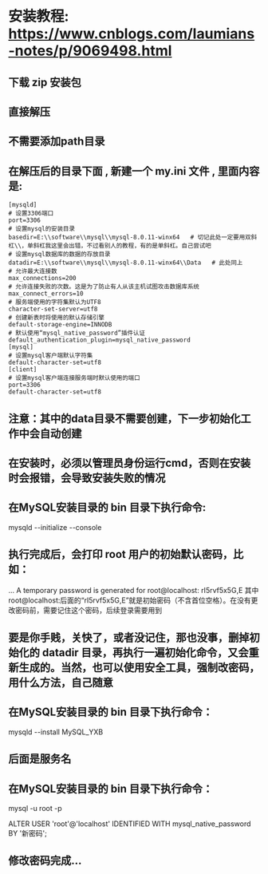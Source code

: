 # 安装教程:  https://www.cnblogs.com/laumians-notes/p/9069498.html

## 下载 zip 安装包
## 直接解压
## 不需要添加path目录

## 在解压后的目录下面 , 新建一个 my.ini 文件 , 里面内容是:
```  
[mysqld]
# 设置3306端口
port=3306
# 设置mysql的安装目录
basedir=E:\\software\\mysql\\mysql-8.0.11-winx64   # 切记此处一定要用双斜杠\\，单斜杠我这里会出错，不过看别人的教程，有的是单斜杠。自己尝试吧
# 设置mysql数据库的数据的存放目录
datadir=E:\\software\\mysql\\mysql-8.0.11-winx64\\Data   # 此处同上
# 允许最大连接数
max_connections=200
# 允许连接失败的次数。这是为了防止有人从该主机试图攻击数据库系统
max_connect_errors=10
# 服务端使用的字符集默认为UTF8
character-set-server=utf8
# 创建新表时将使用的默认存储引擎
default-storage-engine=INNODB
# 默认使用“mysql_native_password”插件认证
default_authentication_plugin=mysql_native_password
[mysql]
# 设置mysql客户端默认字符集
default-character-set=utf8
[client]
# 设置mysql客户端连接服务端时默认使用的端口
port=3306
default-character-set=utf8

```




## 注意：其中的data目录不需要创建，下一步初始化工作中会自动创建
## 在安装时，必须以管理员身份运行cmd，否则在安装时会报错，会导致安装失败的情况


## 在MySQL安装目录的 bin 目录下执行命令:
mysqld --initialize --console


## 执行完成后，会打印 root 用户的初始默认密码，比如：
... A temporary password is generated for root@localhost: rI5rvf5x5G,E
其中root@localhost:后面的“rI5rvf5x5G,E”就是初始密码（不含首位空格）。在没有更改密码前，需要记住这个密码，后续登录需要用到

## 要是你手贱，关快了，或者没记住，那也没事，删掉初始化的 datadir 目录，再执行一遍初始化命令，又会重新生成的。当然，也可以使用安全工具，强制改密码，用什么方法，自己随意


## 在MySQL安装目录的 bin 目录下执行命令：
mysqld --install MySQL_YXB
## 后面是服务名


## 在MySQL安装目录的 bin 目录下执行命令：
mysql -u root -p


ALTER USER 'root'@'localhost' IDENTIFIED WITH mysql_native_password BY '新密码'; 

## 修改密码完成...